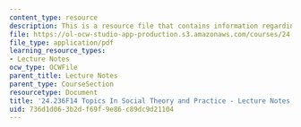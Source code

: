 ```yaml
---
content_type: resource
description: This is a resource file that contains information regarding session 6.
file: https://ol-ocw-studio-app-production.s3.amazonaws.com/courses/24-236-topics-in-social-theory-and-practice-race-and-racism-fall-2014/736d1d063b2df69f9e86c89dc9d21104_MIT24_236F14_Sess6.pdf
file_type: application/pdf
learning_resource_types:
- Lecture Notes
ocw_type: OCWFile
parent_title: Lecture Notes
parent_type: CourseSection
resourcetype: Document
title: '24.236F14 Topics In Social Theory and Practice - Lecture Notes: Race and Medicine'
uid: 736d1d06-3b2d-f69f-9e86-c89dc9d21104
---
```

